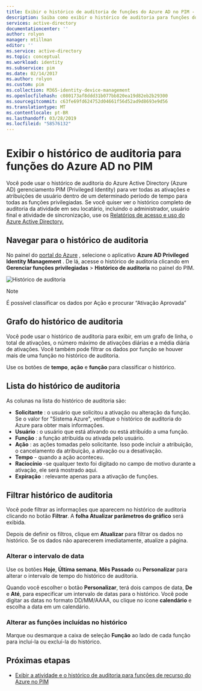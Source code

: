 ```yaml
---
title: Exibir o histórico de auditoria de funções do Azure AD no PIM - Azure Active Directory | Microsoft Docs
description: Saiba como exibir o histórico de auditoria para funções do Azure AD no Azure AD Privileged Identity Management (PIM).
services: active-directory
documentationcenter: ''
author: rolyon
manager: mtillman
editor: ''
ms.service: active-directory
ms.topic: conceptual
ms.workload: identity
ms.subservice: pim
ms.date: 02/14/2017
ms.author: rolyon
ms.custom: pim
ms.collection: M365-identity-device-management
ms.openlocfilehash: c080173af8ddd31b077bb820ea19d82eb2b29300
ms.sourcegitcommit: c63fe69fd624752d04661f56d52ad9d8693e9d56
ms.translationtype: MT
ms.contentlocale: pt-BR
ms.lasthandoff: 03/28/2019
ms.locfileid: "58576132"
---
```

# <a name="view-audit-history-for-azure-ad-roles-in-pim"></a>Exibir o histórico de auditoria para funções do Azure AD no PIM
Você pode usar o histórico de auditoria do Azure Active Directory (Azure AD) gerenciamento PIM (Privileged Identity) para ver todas as ativações e atribuições de usuário dentro de um determinado período de tempo para todas as funções privilegiadas. Se você quiser ver o histórico completo de auditoria da atividade em seu locatário, incluindo o administrador, usuário final e atividade de sincronização, use os [Relatórios de acesso e uso do Azure Active Directory.](../reports-monitoring/overview-reports.md)

## <a name="navigate-to-audit-history"></a>Navegar para o histórico de auditoria
No painel do [portal do Azure](https://portal.azure.com) , selecione o aplicativo **Azure AD Privileged Identity Management** . De lá, acesse o histórico de auditoria clicando em **Gerenciar funções privilegiadas** > **Histórico de auditoria** no painel do PIM.

![Histórico de auditoria](media/azure-ad-pim-approval-workflow/image021.png)

> [!NOTE]
> É possível classificar os dados por Ação e procurar “Ativação Aprovada”


## <a name="audit-history-graph"></a>Grafo do histórico de auditoria
Você pode usar o histórico de auditoria para exibir, em um grafo de linha, o total de ativações, o número máximo de ativações diárias e a média diária de ativações.  Você também pode filtrar os dados por função se houver mais de uma função no histórico de auditoria.

Use os botões de **tempo**, **ação** e **função** para classificar o histórico.

## <a name="audit-history-list"></a>Lista do histórico de auditoria
As colunas na lista do histórico de auditoria são:

* **Solicitante** : o usuário que solicitou a ativação ou alteração da função.  Se o valor for "Sistema Azure", verifique o histórico de auditoria do Azure para obter mais informações.
* **Usuário** : o usuário que está ativando ou está atribuído a uma função.
* **Função** : a função atribuída ou ativada pelo usuário.
* **Ação** : as ações tomadas pelo solicitante. Isso pode incluir a atribuição, o cancelamento da atribuição, a ativação ou a desativação.
* **Tempo** - quando a ação aconteceu.
* **Raciocínio** -se qualquer texto foi digitado no campo de motivo durante a ativação, ele será mostrado aqui.
* **Expiração** : relevante apenas para a ativação de funções.

## <a name="filter-audit-history"></a>Filtrar histórico de auditoria
Você pode filtrar as informações que aparecem no histórico de auditoria clicando no botão **Filtrar**.  A **folha Atualizar parâmetros do gráfico** será exibida.

Depois de definir os filtros, clique em **Atualizar** para filtrar os dados no histórico.  Se os dados não aparecerem imediatamente, atualize a página.

### <a name="change-the-date-range"></a>Alterar o intervalo de data
Use os botões **Hoje**, **Última semana**, **Mês Passado** ou **Personalizar** para alterar o intervalo de tempo do histórico de auditoria.

Quando você escolher o botão **Personalizar**, terá dois campos de data, **De** e **Até**, para especificar um intervalo de datas para o histórico.  Você pode digitar as datas no formato DD/MM/AAAA, ou clique no ícone **calendário** e escolha a data em um calendário.

### <a name="change-the-roles-included-in-the-history"></a>Alterar as funções incluídas no histórico
Marque ou desmarque a caixa de seleção **Função** ao lado de cada função para incluí-la ou excluí-la do histórico.

<!--Every topic should have next steps and links to the next logical set of content to keep the customer engaged-->
## <a name="next-steps"></a>Próximas etapas

- [Exibir a atividade e o histórico de auditoria para funções de recurso do Azure no PIM](azure-pim-resource-rbac.md)
